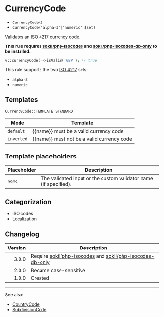 # CurrencyCode

- `CurrencyCode()`
- `CurrencyCode("alpha-3"|"numeric" $set)`

Validates an [ISO 4217][] currency code.

**This rule requires [sokil/php-isocodes][] and [sokil/php-isocodes-db-only][] to be installed.**

```php
v::currencyCode()->isValid('GBP'); // true
```

This rule supports the two [ISO 4217][] sets:

- `alpha-3`
- `numeric`

## Templates

`CurrencyCode::TEMPLATE_STANDARD`

| Mode       | Template                                   |
|------------|--------------------------------------------|
| `default`  | {{name}} must be a valid currency code     |
| `inverted` | {{name}} must not be a valid currency code |

## Template placeholders

| Placeholder | Description                                                      |
|-------------|------------------------------------------------------------------|
| `name`      | The validated input or the custom validator name (if specified). |

## Categorization

- ISO codes
- Localization

## Changelog

| Version | Description                                                       |
|--------:|-------------------------------------------------------------------|
|   3.0.0 | Require [sokil/php-isocodes][] and [sokil/php-isocodes-db-only][] |
|   2.0.0 | Became case-sensitive                                             |
|   1.0.0 | Created                                                           |

***
See also:

- [CountryCode](CountryCode.md)
- [SubdivisionCode](SubdivisionCode.md)

[ISO 4217]: http://en.wikipedia.org/wiki/ISO_4217
[sokil/php-isocodes]: https://github.com/sokil/php-isocodes
[sokil/php-isocodes-db-only]: https://github.com/sokil/php-isocodes-db-only
